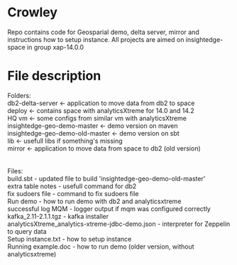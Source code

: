 # Crowley
Repo contains code for Geosparial demo, delta server, mirror and instructions how to setup instance. 
All projects are aimed on insightedge-space in group xap-14.0.0

# File description
Folders:<br>
db2-delta-server <- application to move data from db2 to space<br>
deploy			 <- contains space with analyticsXtreme for 14.0 and 14.2<br>
HQ vm			 <- some configs from similar vm with analyticsXtreme<br>
insightedge-geo-demo-master  <- demo version on maven<br>
insightedge-geo-demo-old-master  <- demo version on sbt<br>
lib   <- usefull libs if something's missing<br>
mirror <- application to move data from space to db2 (old version)<br>
<br><br>
Files: <br>
build.sbt - updated file to build 'insightedge-geo-demo-old-master'<br>
extra table notes  - usefull command for db2<br>
fix sudoers file - command to fix sudoers file<br>
Run demo  - how to run demo with db2 and analyticsxtreme<br>
successful log MQM  - logger output if mqm was configured correctly<br>
kafka_2.11-2.1.1.tgz  - kafka installer<br>
analyticsXtreme_analytics-xtreme-jdbc-demo.json  - interpreter for Zeppelin to query data<br>
Setup instance.txt - how to setup instance<br>
Running example.doc - how to run demo (older version, without analyticsxtreme)<br>
